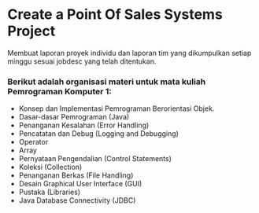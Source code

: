 # Create a Point Of Sales Systems Project

Membuat laporan proyek individu dan laporan tim yang dikumpulkan setiap minggu sesuai
jobdesc yang telah ditentukan.

### Berikut adalah organisasi materi untuk mata kuliah Pemrograman Komputer 1:
- Konsep dan Implementasi Pemrograman Berorientasi Objek.
- Dasar-dasar Pemrograman (Java)
- Penanganan Kesalahan (Error Handling)
- Pencatatan dan Debug (Logging and Debugging)
- Operator
- Array
- Pernyataan Pengendalian (Control Statements)
- Koleksi (Collection)
- Penanganan Berkas (File Handling)
- Desain Graphical User Interface (GUI)
- Pustaka (Libraries)
- Java Database Connectivity (JDBC)

